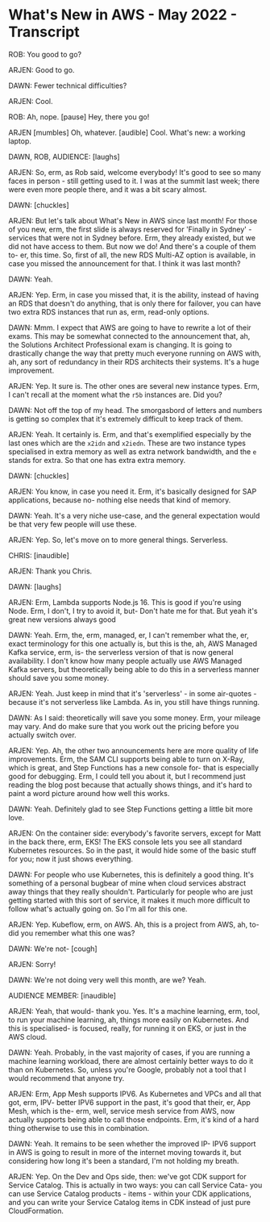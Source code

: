 # What's New in AWS - May 2022 - Transcript

ROB: You good to go?

ARJEN: Good to go.

DAWN: Fewer technical difficulties?

ARJEN: Cool.

ROB: Ah, nope.  [pause] Hey, there you go!

ARJEN [mumbles] Oh, whatever.  [audible] Cool.  What's new: a working laptop.

DAWN, ROB, AUDIENCE: [laughs]

ARJEN: So, erm, as Rob said, welcome everybody!  It's good to see so many faces in person - still getting used to it.  I was at the summit last week; there were even more people there, and it was a bit scary almost.

DAWN: [chuckles]

ARJEN: But let's talk about What's New in AWS since last month!  For those of you new, erm, the first slide is always reserved for 'Finally in Sydney' - services that were not in Sydney before.  Erm, they already existed, but we did not have access to them.  But now we do!  And there's a couple of them to- er, this time.  So, first of all, the new RDS Multi-AZ option is available, in case you missed the announcement for that.  I think it was last month?

DAWN: Yeah.

ARJEN: Yep.  Erm, in case you missed that, it is the ability, instead of having an RDS that doesn't do anything, that is only there for failover, you can have two extra RDS instances that run as, erm, read-only options.

DAWN: Mmm. I expect that AWS are going to have to rewrite a lot of their exams.  This may be somewhat connected to the announcement that, ah, the Solutions Architect Professional exam is changing.  It is going to drastically change the way that pretty much everyone running on AWS with, ah, any sort of redundancy in their RDS architects their systems.  It's a huge improvement.

ARJEN: Yep.  It sure is.  The other ones are several new instance types.  Erm, I can't recall at the moment what the `r5b` instances are.  Did you?

DAWN: Not off the top of my head.  The smorgasbord of letters and numbers is getting so complex that it's extremely difficult to keep track of them.

ARJEN: Yeah.  It certainly is.  Erm, and that's exemplified especially by the last ones which are the `x2idn` and `x2iedn`.  These are two instance types specialised in extra memory as well as extra network bandwidth, and the `e` stands for extra.  So that one has extra extra memory.

DAWN: [chuckles]

ARJEN: You know, in case you need it.  Erm, it's basically designed for SAP applications, because no- nothing else needs that kind of memory.

DAWN: Yeah.  It's a very niche use-case, and the general expectation would be that very few people will use these.

ARJEN: Yep.  So, let's move on to more general things.  Serverless.

CHRIS: [inaudible]

ARJEN: Thank you Chris.

DAWN: [laughs]

ARJEN: Erm, Lambda supports Node.js 16.  This is good if you're using Node.  Erm, I don't, I try to avoid it, but- Don't hate me for that.  But yeah it's great new versions always good

DAWN: Yeah.  Erm, the, erm, managed, er, I can't remember what the, er, exact terminology for this one actually is, but this is the, ah, AWS Managed Kafka service, erm, is- the serverless version of that is now general availability.  I don't know how many people actually use AWS Managed Kafka servers, but theoretically being able to do this in a serverless manner should save you some money.

ARJEN: Yeah.  Just keep in mind that it's 'serverless' - in some air-quotes - because it's not serverless like Lambda.  As in, you still have things running.

DAWN: As I said: theoretically will save you some money.  Erm, your mileage may vary.  And do make sure that you work out the pricing before you actually switch over.

ARJEN: Yep.  Ah, the other two announcements here are more quality of life improvements.  Erm, the SAM CLI supports being able to turn on X-Ray, which is great, and Step Functions has a new console for- that is especially good for debugging.  Erm, I could tell you about it, but I recommend just reading the blog post because that actually shows things, and it's hard to paint a word picture around how well this works.

DAWN: Yeah.  Definitely glad to see Step Functions getting a little bit more love.

ARJEN: On the container side: everybody's favorite servers, except for Matt in the back there, erm, EKS!  The EKS console lets you see all standard Kubernetes resources.  So in the past, it would hide some of the basic stuff for you; now it just shows everything.

DAWN: For people who use Kubernetes, this is definitely a good thing.  It's something of a personal bugbear of mine when cloud services abstract away things that they really shouldn't.  Particularly for people who are just getting started with this sort of service, it makes it much more difficult to follow what's actually going on.  So I'm all for this one.

ARJEN: Yep.  Kubeflow, erm, on AWS.  Ah, this is a project from AWS, ah, to- did you remember what this one was?

DAWN: We're not- [cough]

ARJEN: Sorry!

DAWN: We're not doing very well this month, are we?  Yeah.

AUDIENCE MEMBER: [inaudible]

ARJEN: Yeah, that would- thank you.  Yes.  It's a machine learning, erm, tool, to run your machine learning, ah, things more easily on Kubernetes.  And this is specialised- is focused, really, for running it on EKS, or just in the AWS cloud.

DAWN: Yeah.  Probably, in the vast majority of cases, if you are running a machine learning workload, there are almost certainly better ways to do it than on Kubernetes.  So, unless you're Google, probably not a tool that I would recommend that anyone try.

ARJEN: Erm, App Mesh supports IPV6.  As Kubernetes and VPCs and all that got, erm, IPV- better IPV6 support in the past, it's good that their, er, App Mesh, which is the- erm, well, service mesh service from AWS, now actually supports being able to call those endpoints.  Erm, it's kind of a hard thing otherwise to use this in combination.

DAWN: Yeah.  It remains to be seen whether the improved IP- IPV6 support in AWS is going to result in more of the internet moving towards it, but considering how long it's been a standard, I'm not holding my breath.

ARJEN: Yep.  On the Dev and Ops side, then: we've got CDK support for Service Catalog.  This is actually in two ways: you can call Service Cata- you can use Service Catalog products - items - within your CDK applications, and you can write your Service Catalog items in CDK instead of just pure CloudFormation.

